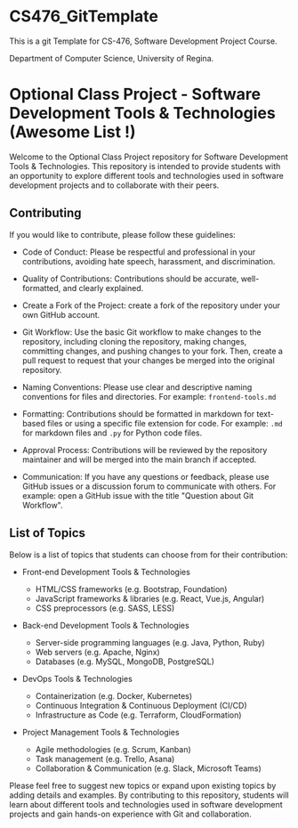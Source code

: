 # CS476_GitTemplate
This is a git Template for CS-476, Software Development Project Course.

Department of Computer Science, University of Regina. 


# Optional Class Project - Software Development Tools & Technologies (Awesome List !)

Welcome to the Optional Class Project repository for Software Development Tools & Technologies. This repository is intended to provide students with an opportunity to explore different tools and technologies used in software development projects and to collaborate with their peers.

## Contributing

If you would like to contribute, please follow these guidelines:

- Code of Conduct: Please be respectful and professional in your contributions, avoiding hate speech, harassment, and discrimination.

- Quality of Contributions: Contributions should be accurate, well-formatted, and clearly explained.

- Create a Fork of the Project:  create a fork of the repository under your own GitHub account.

- Git Workflow: Use the basic Git workflow to make changes to the repository, including cloning the repository, making changes, committing changes, and pushing changes to your fork. Then, create a pull request to request that your changes be merged into the original repository.

- Naming Conventions: Please use clear and descriptive naming conventions for files and directories. For example: `frontend-tools.md`

- Formatting: Contributions should be formatted in markdown for text-based files or using a specific file extension for code. For example: `.md` for markdown files and `.py` for Python code files.

- Approval Process: Contributions will be reviewed by the repository maintainer and will be merged into the main branch if accepted.

- Communication: If you have any questions or feedback, please use GitHub issues or a discussion forum to communicate with others. For example: open a GitHub issue with the title "Question about Git Workflow".

## List of Topics

Below is a list of topics that students can choose from for their contribution:

- Front-end Development Tools & Technologies
    - HTML/CSS frameworks (e.g. Bootstrap, Foundation)
    - JavaScript frameworks & libraries (e.g. React, Vue.js, Angular)
    - CSS preprocessors (e.g. SASS, LESS)

- Back-end Development Tools & Technologies
    - Server-side programming languages (e.g. Java, Python, Ruby)
    - Web servers (e.g. Apache, Nginx)
    - Databases (e.g. MySQL, MongoDB, PostgreSQL)

- DevOps Tools & Technologies
    - Containerization (e.g. Docker, Kubernetes)
    - Continuous Integration & Continuous Deployment (CI/CD)
    - Infrastructure as Code (e.g. Terraform, CloudFormation)

- Project Management Tools & Technologies
    - Agile methodologies (e.g. Scrum, Kanban)
    - Task management (e.g. Trello, Asana)
    - Collaboration & Communication (e.g. Slack, Microsoft Teams)

Please feel free to suggest new topics or expand upon existing topics by adding details and examples. By contributing to this repository, students will learn about different tools and technologies used in software development projects and gain hands-on experience with Git and collaboration.

